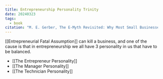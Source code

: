 ```yaml
---
title: Entrepreneurship Personality Trinity
date: 20240323
tags:
  - book
citation: "M. E. Gerber, The E-Myth Revisited: Why Most Small Businesses Don’t Work and What to Do About It. Harper Collins, 2009."
---
```

[[Entrepreneurial Fatal Assumption]] can kill a business, and one of the cause is that in entrepreneurship we all have 3 personality in us that have to be balanced.
- [[The Entrepreneur Personality]]
- [[The Manager Personality]]
- [[The Technician Personality]]